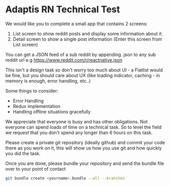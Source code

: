 # Adaptis RN Technical Test

We would like you to complete a small app that contains 2 screens:
1. List screen to show reddit posts and display some information about it.
2. Detail screen to show a single post information (Enter this screen from List screen)

You can get a JSON feed of a sub reddit by appending .json to any sub reddit url e.g https://www.reddit.com/r/reactnative.json

This isn't a design task so don't worry too much about UI - a Flatlist would be fine, but you should care about UX (like loading indicator, caching - in memory is enough, error handling, etc..)

Some things to consider:

* Error Handling
* Redux implementation
* Handling offline situations gracefully

We appreciate that everyone is busy and has other obligations. Not everyone can spend loads of time on a technical task. So to level the field we request that you don't spend any longer than 6 hours on this task.

Please create a private git repository (ideally github) and commit your code there as you work on it, this will show us how you use git and how quickly you did the task.

Once you are done, please bundle your repository and send the bundle file over to your point of contact

```bash
git bundle create <yourname>.bundle --all --branches
```
